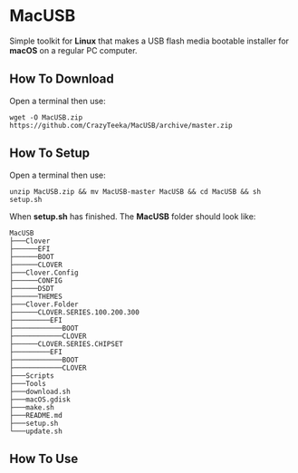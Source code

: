 # MacUSB
Simple toolkit for **Linux** that makes a USB flash media bootable installer for **macOS** on a regular PC computer.

## How To Download
Open a terminal then use:
```
wget -O MacUSB.zip https://github.com/CrazyTeeka/MacUSB/archive/master.zip
```

## How To Setup
Open a terminal then use:
```
unzip MacUSB.zip && mv MacUSB-master MacUSB && cd MacUSB && sh setup.sh
```
When **setup.sh** has finished. The **MacUSB** folder should look like:
```
MacUSB
├───Clover
├──────EFI
├──────BOOT
├──────CLOVER
├───Clover.Config
├──────CONFIG
├──────DSDT
├──────THEMES
├───Clover.Folder
├──────CLOVER.SERIES.100.200.300
├─────────EFI
├────────────BOOT
├────────────CLOVER
├──────CLOVER.SERIES.CHIPSET
├─────────EFI
├────────────BOOT
├────────────CLOVER
├───Scripts
├───Tools
├───download.sh
├───macOS.gdisk
├───make.sh
├───README.md
├───setup.sh
└───update.sh
```

## How To Use
